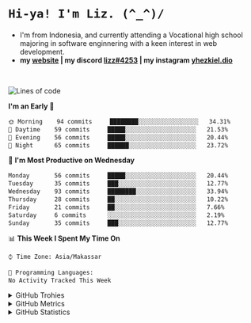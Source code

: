 
# `Hi-ya! I'm Liz. (^_^)/ `

- I'm from Indonesia, and currently attending a Vocational high school majoring in software enginnering with a keen interest in web development.
- **my [website](https://lichking112.github.io) | my discord [lizz#4253](https://discord.io/giid) | my instagram [yhezkiel.dio](https://www.instagram.com/yhezkiel.dio/)**

<br>

<!--START_SECTION:waka-->
![Lines of code](https://img.shields.io/badge/From%20Hello%20World%20I%27ve%20Written-2065%20lines%20of%20code-blue)

**I'm an Early 🐤** 

```text
🌞 Morning    94 commits     ████████░░░░░░░░░░░░░░░░░   34.31% 
🌆 Daytime    59 commits     █████░░░░░░░░░░░░░░░░░░░░   21.53% 
🌃 Evening    56 commits     █████░░░░░░░░░░░░░░░░░░░░   20.44% 
🌙 Night      65 commits     ██████░░░░░░░░░░░░░░░░░░░   23.72%

```
📅 **I'm Most Productive on Wednesday** 

```text
Monday       56 commits     █████░░░░░░░░░░░░░░░░░░░░   20.44% 
Tuesday      35 commits     ███░░░░░░░░░░░░░░░░░░░░░░   12.77% 
Wednesday    93 commits     ████████░░░░░░░░░░░░░░░░░   33.94% 
Thursday     28 commits     ██░░░░░░░░░░░░░░░░░░░░░░░   10.22% 
Friday       21 commits     ██░░░░░░░░░░░░░░░░░░░░░░░   7.66% 
Saturday     6 commits      ░░░░░░░░░░░░░░░░░░░░░░░░░   2.19% 
Sunday       35 commits     ███░░░░░░░░░░░░░░░░░░░░░░   12.77%

```


📊 **This Week I Spent My Time On** 

```text
⌚︎ Time Zone: Asia/Makassar

💬 Programming Languages: 
No Activity Tracked This Week

```


<!--END_SECTION:waka-->

<details>
  <summary>GitHub Trohies</summary>
  <br>
  <p align="center">
    <img alt="LichKing112's Github Trophies" src="https://github-profile-trophy.vercel.app/?username=LichKing112&theme=onedark" />
  </p>
</details>

<details>
  <summary>GitHub Metrics</summary>
  <br>
  <p align="center">
    <img alt="LichKing112's Github Metrics" src="https://github.com/LichKing112/LichKing112/blob/master/github-metrics.svg" />
  </p>
</details>

<details>
  <summary>GitHub Statistics</summary>
  <br>
  <p align="center">
    <img alt="LichKing112's Github Stats" src="https://github-readme-stats.vercel.app/api?username=lichking112&theme=gotham&show_icons=true" />
    <img alt="LichKing112's Github Top Languages" src="https://github-readme-stats.vercel.app/api/top-langs/?username=lichking112&theme=gotham&layout=compact" />
  </p>
</details>


